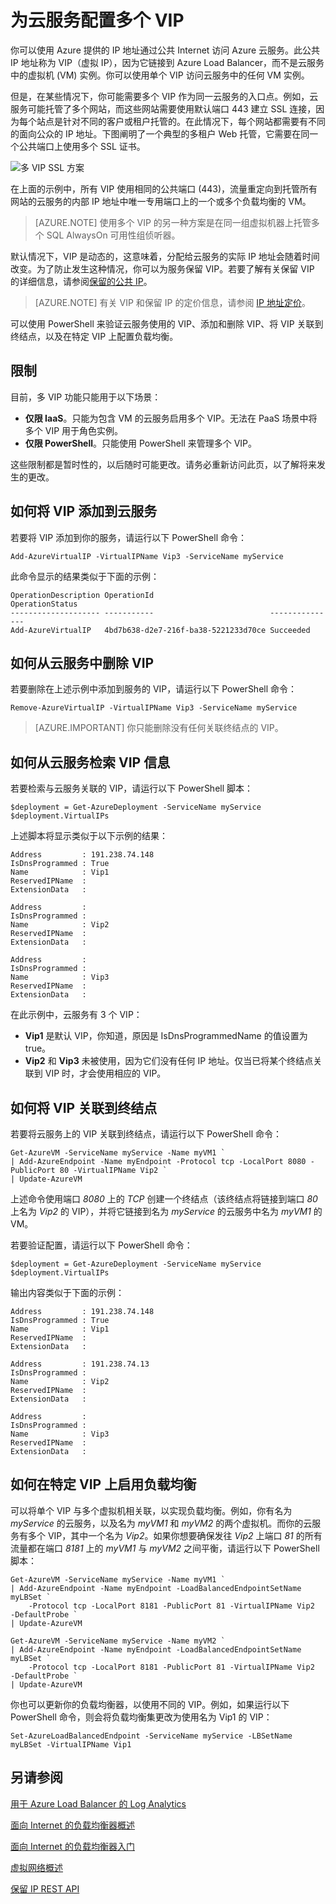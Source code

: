 <properties
   pageTitle="每个云服务的多个 VIP"
   description="概述 MultiVIP，以及如何在云服务上设置多个 VIP"
   services="load-balancer"
   documentationCenter="na"
   authors="sdwheeler"
   manager="carmonm"
   editor="tysonn" />  

<tags
   ms.service="load-balancer"
   ms.devlang="na"
   ms.topic="article"
   ms.tgt_pltfrm="na"
   ms.workload="infrastructure-services"
   ms.date="10/24/2016"
   wacn.date="12/05/2016"
   ms.author="sewhee" />  


# 为云服务配置多个 VIP

你可以使用 Azure 提供的 IP 地址通过公共 Internet 访问 Azure 云服务。此公共 IP 地址称为 VIP（虚拟 IP），因为它链接到 Azure Load Balancer，而不是云服务中的虚拟机 (VM) 实例。你可以使用单个 VIP 访问云服务中的任何 VM 实例。

但是，在某些情况下，你可能需要多个 VIP 作为同一云服务的入口点。例如，云服务可能托管了多个网站，而这些网站需要使用默认端口 443 建立 SSL 连接，因为每个站点是针对不同的客户或租户托管的。在此情况下，每个网站都需要有不同的面向公众的 IP 地址。下图阐明了一个典型的多租户 Web 托管，它需要在同一个公共端口上使用多个 SSL 证书。

![多 VIP SSL 方案](./media/load-balancer-multivip/Figure1.png)  


在上面的示例中，所有 VIP 使用相同的公共端口 (443)，流量重定向到托管所有网站的云服务的内部 IP 地址中唯一专用端口上的一个或多个负载均衡的 VM。

>[AZURE.NOTE] 使用多个 VIP 的另一种方案是在同一组虚拟机器上托管多个 SQL AlwaysOn 可用性组侦听器。

默认情况下，VIP 是动态的，这意味着，分配给云服务的实际 IP 地址会随着时间改变。为了防止发生这种情况，你可以为服务保留 VIP。若要了解有关保留 VIP 的详细信息，请参阅[保留的公共 IP](/documentation/articles/virtual-networks-reserved-public-ip/)。

>[AZURE.NOTE] 有关 VIP 和保留 IP 的定价信息，请参阅 [IP 地址定价](/pricing/details/reserved-ip-addresses/)。

可以使用 PowerShell 来验证云服务使用的 VIP、添加和删除 VIP、将 VIP 关联到终结点，以及在特定 VIP 上配置负载均衡。

## 限制

目前，多 VIP 功能只能用于以下场景：

* **仅限 IaaS**。只能为包含 VM 的云服务启用多个 VIP。无法在 PaaS 场景中将多个 VIP 用于角色实例。
* **仅限 PowerShell**。只能使用 PowerShell 来管理多个 VIP。

这些限制都是暂时性的，以后随时可能更改。请务必重新访问此页，以了解将来发生的更改。

## 如何将 VIP 添加到云服务
若要将 VIP 添加到你的服务，请运行以下 PowerShell 命令：

    Add-AzureVirtualIP -VirtualIPName Vip3 -ServiceName myService

此命令显示的结果类似于下面的示例：

    OperationDescription OperationId                          OperationStatus
    -------------------- -----------                          ---------------
    Add-AzureVirtualIP   4bd7b638-d2e7-216f-ba38-5221233d70ce Succeeded

## 如何从云服务中删除 VIP
若要删除在上述示例中添加到服务的 VIP，请运行以下 PowerShell 命令：

    Remove-AzureVirtualIP -VirtualIPName Vip3 -ServiceName myService

>[AZURE.IMPORTANT] 你只能删除没有任何关联终结点的 VIP。

## 如何从云服务检索 VIP 信息

若要检索与云服务关联的 VIP，请运行以下 PowerShell 脚本：

    $deployment = Get-AzureDeployment -ServiceName myService
    $deployment.VirtualIPs

上述脚本将显示类似于以下示例的结果：

    Address         : 191.238.74.148
    IsDnsProgrammed : True
    Name            : Vip1
    ReservedIPName  :
    ExtensionData   :

    Address         :
    IsDnsProgrammed :
    Name            : Vip2
    ReservedIPName  :
    ExtensionData   :

    Address         :
    IsDnsProgrammed :
    Name            : Vip3
    ReservedIPName  :
    ExtensionData   :

在此示例中，云服务有 3 个 VIP：

* **Vip1** 是默认 VIP，你知道，原因是 IsDnsProgrammedName 的值设置为 true。
* **Vip2** 和 **Vip3** 未被使用，因为它们没有任何 IP 地址。仅当已将某个终结点关联到 VIP 时，才会使用相应的 VIP。


## 如何将 VIP 关联到终结点

若要将云服务上的 VIP 关联到终结点，请运行以下 PowerShell 命令：

    Get-AzureVM -ServiceName myService -Name myVM1 `
    | Add-AzureEndpoint -Name myEndpoint -Protocol tcp -LocalPort 8080 -PublicPort 80 -VirtualIPName Vip2 `
    | Update-AzureVM

上述命令使用端口 *8080* 上的 *TCP* 创建一个终结点（该终结点将链接到端口 *80* 上名为 *Vip2* 的 VIP），并将它链接到名为 *myService* 的云服务中名为 *myVM1* 的 VM。

若要验证配置，请运行以下 PowerShell 命令：

    $deployment = Get-AzureDeployment -ServiceName myService
    $deployment.VirtualIPs

输出内容类似于下面的示例：

    Address         : 191.238.74.148
    IsDnsProgrammed : True
    Name            : Vip1
    ReservedIPName  :
    ExtensionData   :

    Address         : 191.238.74.13
    IsDnsProgrammed :
    Name            : Vip2
    ReservedIPName  :
    ExtensionData   :

    Address         :
    IsDnsProgrammed :
    Name            : Vip3
    ReservedIPName  :
    ExtensionData   :

## 如何在特定 VIP 上启用负载均衡

可以将单个 VIP 与多个虚拟机相关联，以实现负载均衡。例如，你有名为 *myService* 的云服务，以及名为 *myVM1* 和 *myVM2* 的两个虚拟机。而你的云服务有多个 VIP，其中一个名为 *Vip2*。如果你想要确保发往 *Vip2* 上端口 *81* 的所有流量都在端口 *8181* 上的 *myVM1* 与 *myVM2* 之间平衡，请运行以下 PowerShell 脚本：

    Get-AzureVM -ServiceName myService -Name myVM1 `
    | Add-AzureEndpoint -Name myEndpoint -LoadBalancedEndpointSetName myLBSet `
        -Protocol tcp -LocalPort 8181 -PublicPort 81 -VirtualIPName Vip2  -DefaultProbe `
    | Update-AzureVM

    Get-AzureVM -ServiceName myService -Name myVM2 `
    | Add-AzureEndpoint -Name myEndpoint -LoadBalancedEndpointSetName myLBSet `
        -Protocol tcp -LocalPort 8181 -PublicPort 81 -VirtualIPName Vip2  -DefaultProbe `
    | Update-AzureVM

你也可以更新你的负载均衡器，以使用不同的 VIP。例如，如果运行以下 PowerShell 命令，则会将负载均衡集更改为使用名为 Vip1 的 VIP：

    Set-AzureLoadBalancedEndpoint -ServiceName myService -LBSetName myLBSet -VirtualIPName Vip1

## 另请参阅

[用于 Azure Load Balancer 的 Log Analytics](/documentation/articles/load-balancer-monitor-log/)

[面向 Internet 的负载均衡器概述](/documentation/articles/load-balancer-internet-overview/)

[面向 Internet 的负载均衡器入门](/documentation/articles/load-balancer-get-started-internet-arm-ps/)

[虚拟网络概述](/documentation/articles/virtual-networks-overview/)

[保留 IP REST API](https://msdn.microsoft.com/zh-cn/library/azure/dn722420.aspx)

<!---HONumber=Mooncake_1128_2016-->